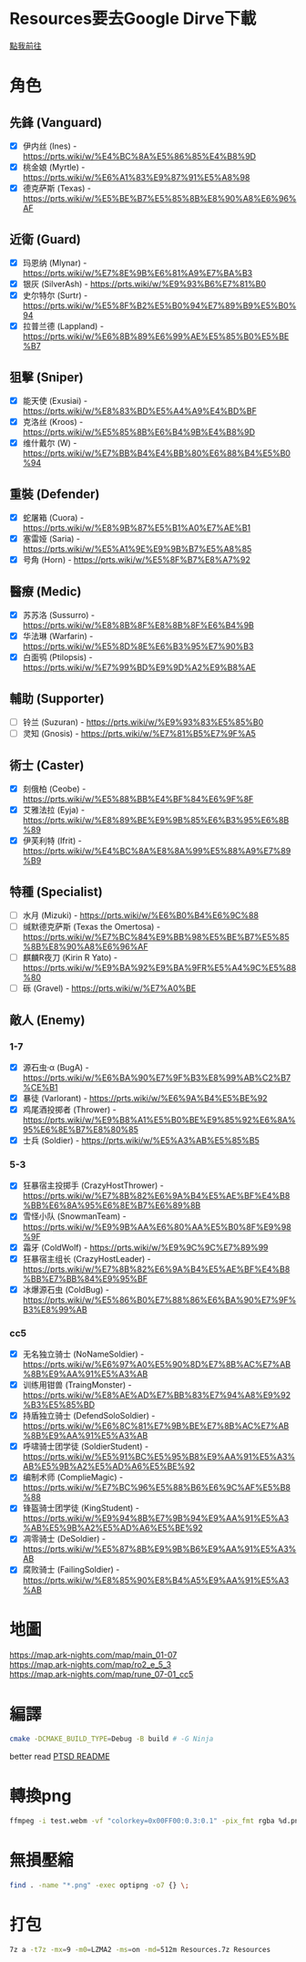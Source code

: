 # Resources要去Google Dirve下載  
[點我前往](https://drive.google.com/drive/folders/1dGWjiqmMdWLbofvaHPUsZz9-yQ0pzoZv?usp=sharing)  
# 角色  
## 先鋒 (Vanguard)
   - [x] 伊内丝 (Ines) - https://prts.wiki/w/%E4%BC%8A%E5%86%85%E4%B8%9D
   - [x] 桃金娘 (Myrtle) - https://prts.wiki/w/%E6%A1%83%E9%87%91%E5%A8%98
   - [x] 德克萨斯 (Texas) - https://prts.wiki/w/%E5%BE%B7%E5%85%8B%E8%90%A8%E6%96%AF

## 近衛 (Guard)
   - [x] 玛恩纳 (Mlynar) - https://prts.wiki/w/%E7%8E%9B%E6%81%A9%E7%BA%B3
   - [x] 银灰 (SilverAsh) - https://prts.wiki/w/%E9%93%B6%E7%81%B0
   - [x] 史尔特尔 (Surtr) - https://prts.wiki/w/%E5%8F%B2%E5%B0%94%E7%89%B9%E5%B0%94
   - [x] 拉普兰德 (Lappland) - https://prts.wiki/w/%E6%8B%89%E6%99%AE%E5%85%B0%E5%BE%B7

## 狙擊 (Sniper)
   - [x] 能天使 (Exusiai) - https://prts.wiki/w/%E8%83%BD%E5%A4%A9%E4%BD%BF
   - [x] 克洛丝 (Kroos) - https://prts.wiki/w/%E5%85%8B%E6%B4%9B%E4%B8%9D
   - [x] 维什戴尔 (W) - https://prts.wiki/w/%E7%BB%B4%E4%BB%80%E6%88%B4%E5%B0%94

## 重裝 (Defender)
   - [x] 蛇屠箱 (Cuora) - https://prts.wiki/w/%E8%9B%87%E5%B1%A0%E7%AE%B1
   - [x] 塞雷娅 (Saria) - https://prts.wiki/w/%E5%A1%9E%E9%9B%B7%E5%A8%85
   - [x] 号角 (Horn) - https://prts.wiki/w/%E5%8F%B7%E8%A7%92

## 醫療 (Medic)
   - [x] 苏苏洛 (Sussurro) - https://prts.wiki/w/%E8%8B%8F%E8%8B%8F%E6%B4%9B
   - [x] 华法琳 (Warfarin) - https://prts.wiki/w/%E5%8D%8E%E6%B3%95%E7%90%B3
   - [x] 白面鸮 (Ptilopsis) - https://prts.wiki/w/%E7%99%BD%E9%9D%A2%E9%B8%AE

## 輔助 (Supporter)
   - [ ] 铃兰 (Suzuran) - https://prts.wiki/w/%E9%93%83%E5%85%B0
   - [ ] 灵知 (Gnosis) - https://prts.wiki/w/%E7%81%B5%E7%9F%A5

## 術士 (Caster)
   - [x] 刻俄柏 (Ceobe) - https://prts.wiki/w/%E5%88%BB%E4%BF%84%E6%9F%8F
   - [x] 艾雅法拉 (Eyja) - https://prts.wiki/w/%E8%89%BE%E9%9B%85%E6%B3%95%E6%8B%89
   - [x] 伊芙利特 (Ifrit) - https://prts.wiki/w/%E4%BC%8A%E8%8A%99%E5%88%A9%E7%89%B9

## 特種 (Specialist)
   - [ ] 水月 (Mizuki) - https://prts.wiki/w/%E6%B0%B4%E6%9C%88
   - [ ] 缄默德克萨斯 (Texas the Omertosa) - https://prts.wiki/w/%E7%BC%84%E9%BB%98%E5%BE%B7%E5%85%8B%E8%90%A8%E6%96%AF
   - [ ] 麒麟R夜刀 (Kirin R Yato) - https://prts.wiki/w/%E9%BA%92%E9%BA%9FR%E5%A4%9C%E5%88%80
   - [ ] 砾 (Gravel) - https://prts.wiki/w/%E7%A0%BE
## 敵人 (Enemy)  
### 1-7  
   - [x] 源石虫·α (BugA) - https://prts.wiki/w/%E6%BA%90%E7%9F%B3%E8%99%AB%C2%B7%CE%B1
   - [x] 暴徒 (Varlorant) - https://prts.wiki/w/%E6%9A%B4%E5%BE%92
   - [x] 鸡尾酒投掷者 (Thrower) - https://prts.wiki/w/%E9%B8%A1%E5%B0%BE%E9%85%92%E6%8A%95%E6%8E%B7%E8%80%85
   - [x] 士兵 (Soldier) - https://prts.wiki/w/%E5%A3%AB%E5%85%B5
### 5-3  
   - [x] 狂暴宿主投掷手 (CrazyHostThrower) - https://prts.wiki/w/%E7%8B%82%E6%9A%B4%E5%AE%BF%E4%B8%BB%E6%8A%95%E6%8E%B7%E6%89%8B
   - [x] 雪怪小队 (SnowmanTeam) - https://prts.wiki/w/%E9%9B%AA%E6%80%AA%E5%B0%8F%E9%98%9F
   - [x] 霜牙 (ColdWolf) - https://prts.wiki/w/%E9%9C%9C%E7%89%99
   - [x] 狂暴宿主组长 (CrazyHostLeader) - https://prts.wiki/w/%E7%8B%82%E6%9A%B4%E5%AE%BF%E4%B8%BB%E7%BB%84%E9%95%BF
   - [x] 冰爆源石虫 (ColdBug) - https://prts.wiki/w/%E5%86%B0%E7%88%86%E6%BA%90%E7%9F%B3%E8%99%AB
### cc5
   - [x] 无名独立骑士 (NoNameSoldier) - https://prts.wiki/w/%E6%97%A0%E5%90%8D%E7%8B%AC%E7%AB%8B%E9%AA%91%E5%A3%AB
   - [x] 训练用钳兽 (TraingMonster) - https://prts.wiki/w/%E8%AE%AD%E7%BB%83%E7%94%A8%E9%92%B3%E5%85%BD
   - [x] 持盾独立骑士 (DefendSoloSoldier) - https://prts.wiki/w/%E6%8C%81%E7%9B%BE%E7%8B%AC%E7%AB%8B%E9%AA%91%E5%A3%AB
   - [x] 呼啸骑士团学徒 (SoldierStudent) - https://prts.wiki/w/%E5%91%BC%E5%95%B8%E9%AA%91%E5%A3%AB%E5%9B%A2%E5%AD%A6%E5%BE%92
   - [x] 编制术师 (ComplieMagic) - https://prts.wiki/w/%E7%BC%96%E5%88%B6%E6%9C%AF%E5%B8%88
   - [x] 锋盔骑士团学徒 (KingStudent) - https://prts.wiki/w/%E9%94%8B%E7%9B%94%E9%AA%91%E5%A3%AB%E5%9B%A2%E5%AD%A6%E5%BE%92
   - [x] 凋零骑士 (DeSoldier) - https://prts.wiki/w/%E5%87%8B%E9%9B%B6%E9%AA%91%E5%A3%AB
   - [x] 腐败骑士 (FailingSoldier) - https://prts.wiki/w/%E8%85%90%E8%B4%A5%E9%AA%91%E5%A3%AB

# 地圖
https://map.ark-nights.com/map/main_01-07  
https://map.ark-nights.com/map/ro2_e_5_3  
https://map.ark-nights.com/map/rune_07-01_cc5  
# 編譯
```sh
cmake -DCMAKE_BUILD_TYPE=Debug -B build # -G Ninja
 ```
better read [PTSD README](https://github.com/ntut-open-source-club/practical-tools-for-simple-design)  
# 轉換png
``` sh
ffmpeg -i test.webm -vf "colorkey=0x00FF00:0.3:0.1" -pix_fmt rgba %d.png
```

# 無損壓縮
``` sh
find . -name "*.png" -exec optipng -o7 {} \;
```

# 打包
``` sh
7z a -t7z -mx=9 -m0=LZMA2 -ms=on -md=512m Resources.7z Resources
```

